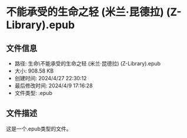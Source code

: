 ﻿# 不能承受的生命之轻 (米兰·昆德拉) (Z-Library).epub

## 文件信息
- 路径: 生命\不能承受的生命之轻 (米兰·昆德拉) (Z-Library).epub
- 大小: 908.58 KB
- 创建时间: 2024/4/27 22:30:12
- 最后修改时间: 2024/4/9 17:16:28
- 文件类型: .epub

## 文件描述
这是一个.epub类型的文件。

